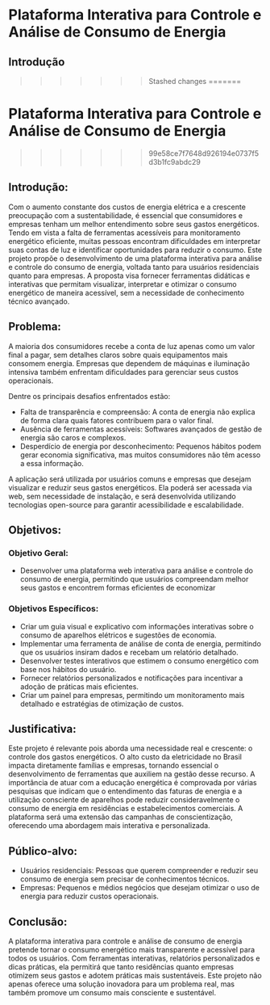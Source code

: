 
Plataforma Interativa para Controle e Análise de Consumo de Energia
=======
## Introdução
>>>>>>> Stashed changes
=======
# Plataforma Interativa para Controle e Análise de Consumo de Energia
>>>>>>> 99e58ce7f7648d926194e0737f5d3b1fc9abdc29

## Introdução:

 Com o aumento constante dos custos de energia elétrica e a crescente preocupação com a sustentabilidade, é essencial que consumidores e empresas tenham um melhor entendimento sobre seus gastos energéticos. Tendo em vista a falta de ferramentas acessíveis para monitoramento energético eficiente, muitas pessoas encontram dificuldades em interpretar suas contas de luz e identificar oportunidades para reduzir o consumo.
 Este projeto propõe o desenvolvimento de uma plataforma interativa para análise e controle do consumo de energia, voltada tanto para usuários residenciais quanto para empresas. A proposta visa fornecer ferramentas didáticas e interativas que permitam visualizar, interpretar e otimizar o consumo energético de maneira acessível, sem a necessidade de conhecimento técnico avançado.
 
## Problema:

 A maioria dos consumidores recebe a conta de luz apenas como um valor final a pagar, sem detalhes claros sobre quais equipamentos mais consomem energia. Empresas que dependem de máquinas e iluminação intensiva também enfrentam dificuldades para gerenciar seus custos operacionais.

Dentre os principais desafios enfrentados estão:

- Falta de transparência e compreensão: A conta de energia não explica de forma clara quais fatores contribuem para o valor final.
- Ausência de ferramentas acessíveis: Softwares avançados de gestão de energia são caros e complexos.
- Desperdício de energia por desconhecimento: Pequenos hábitos podem gerar economia significativa, mas muitos consumidores não têm acesso a essa informação.
  
A aplicação será utilizada por usuários comuns e empresas que desejam visualizar e reduzir seus gastos energéticos. Ela poderá ser acessada via web, sem necessidade de instalação, e será desenvolvida utilizando tecnologias open-source para garantir acessibilidade e escalabilidade.

## Objetivos:

### Objetivo Geral:

- Desenvolver uma plataforma web interativa para análise e controle do consumo de energia, permitindo que usuários compreendam melhor seus gastos e encontrem formas eficientes de economizar

### Objetivos Específicos:

- Criar um guia visual e explicativo com informações interativas sobre o consumo de aparelhos elétricos e sugestões de economia.
- Implementar uma ferramenta de análise de conta de energia, permitindo que os usuários insiram dados e recebam um relatório detalhado.
- Desenvolver testes interativos que estimem o consumo energético com base nos hábitos do usuário.
- Fornecer relatórios personalizados e notificações para incentivar a adoção de práticas mais eficientes.
- Criar um painel para empresas, permitindo um monitoramento mais detalhado e estratégias de otimização de custos.
  
## Justificativa:

 Este projeto é relevante pois aborda uma necessidade real e crescente: o controle dos gastos energéticos. O alto custo da eletricidade no Brasil impacta diretamente famílias e empresas, tornando essencial o desenvolvimento de ferramentas que auxiliem na gestão desse recurso.
 A importância de atuar com a educação energética é comprovada por várias pesquisas que indicam que o entendimento das faturas de energia e a utilização consciente de aparelhos pode reduzir consideravelmente o consumo de energia em residências e estabelecimentos comerciais. A plataforma será uma extensão das campanhas de conscientização, oferecendo uma abordagem mais interativa e personalizada.
 
## Público-alvo:

- Usuários residenciais: Pessoas que querem compreender e reduzir seu consumo de energia sem precisar de conhecimentos técnicos.
- Empresas: Pequenos e médios negócios que desejam otimizar o uso de energia para reduzir custos operacionais.
  
## Conclusão:

 A plataforma interativa para controle e análise de consumo de energia pretende tornar o consumo energético mais transparente e acessível para todos os usuários. Com ferramentas interativas, relatórios personalizados e dicas práticas, ela permitirá que tanto residências quanto empresas otimizem seus gastos e adotem práticas mais sustentáveis. Este projeto não apenas oferece uma solução inovadora para um problema real, mas também promove um consumo mais consciente e sustentável.
